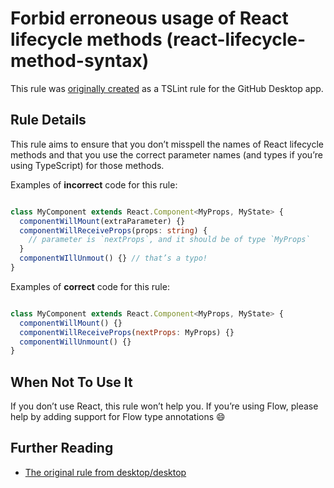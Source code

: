 # Forbid erroneous usage of React lifecycle methods (react-lifecycle-method-syntax)

This rule was [originally created](https://github.com/desktop/desktop/blob/66f4984d186ac6202f84178decd6a44456f3b9cc/tslint-rules/reactProperLifecycleMethodsRule.ts) as a TSLint rule for the GitHub Desktop app.

## Rule Details

This rule aims to ensure that you don’t misspell the names of React lifecycle methods and that you use the correct parameter names (and types if you’re using TypeScript) for those methods.

Examples of **incorrect** code for this rule:

```ts

class MyComponent extends React.Component<MyProps, MyState> {
  componentWillMount(extraParameter) {}
  componentWillReceiveProps(props: string) {
    // parameter is `nextProps`, and it should be of type `MyProps`
  }
  componentWIllUnmout() {} // that’s a typo!
}

```

Examples of **correct** code for this rule:

```js

class MyComponent extends React.Component<MyProps, MyState> {
  componentWillMount() {}
  componentWillReceiveProps(nextProps: MyProps) {}
  componentWillUnmount() {}
}

```

## When Not To Use It

If you don’t use React, this rule won’t help you. If you’re using Flow, please help by adding support for Flow type annotations :smile:

## Further Reading

* [The original rule from desktop/desktop](https://github.com/desktop/desktop/blob/66f4984d186ac6202f84178decd6a44456f3b9cc/tslint-rules/reactProperLifecycleMethodsRule.ts)
